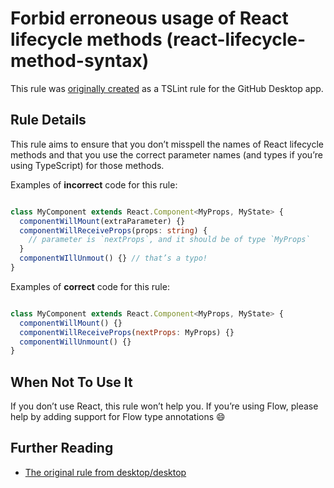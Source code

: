 # Forbid erroneous usage of React lifecycle methods (react-lifecycle-method-syntax)

This rule was [originally created](https://github.com/desktop/desktop/blob/66f4984d186ac6202f84178decd6a44456f3b9cc/tslint-rules/reactProperLifecycleMethodsRule.ts) as a TSLint rule for the GitHub Desktop app.

## Rule Details

This rule aims to ensure that you don’t misspell the names of React lifecycle methods and that you use the correct parameter names (and types if you’re using TypeScript) for those methods.

Examples of **incorrect** code for this rule:

```ts

class MyComponent extends React.Component<MyProps, MyState> {
  componentWillMount(extraParameter) {}
  componentWillReceiveProps(props: string) {
    // parameter is `nextProps`, and it should be of type `MyProps`
  }
  componentWIllUnmout() {} // that’s a typo!
}

```

Examples of **correct** code for this rule:

```js

class MyComponent extends React.Component<MyProps, MyState> {
  componentWillMount() {}
  componentWillReceiveProps(nextProps: MyProps) {}
  componentWillUnmount() {}
}

```

## When Not To Use It

If you don’t use React, this rule won’t help you. If you’re using Flow, please help by adding support for Flow type annotations :smile:

## Further Reading

* [The original rule from desktop/desktop](https://github.com/desktop/desktop/blob/66f4984d186ac6202f84178decd6a44456f3b9cc/tslint-rules/reactProperLifecycleMethodsRule.ts)
